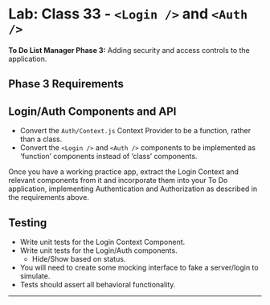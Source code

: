 # Lab: Class 33 - `<Login />` and `<Auth />`

__To Do List Manager Phase 3:__ Adding security and access controls to the application.

## Phase 3 Requirements

<!-- In Phase 3, we’d like to extend the functionality of the application by requiring users be logged in to view items and also restrict access based on user type. The user stories from __Phases 1, and 2__ remain unchanged. For this phase, we are now adding the following new user stories. -->

<!-- - As a user, I want to provide a way for all users to login to their account.
- As a user, I want to make sure that my To Do items are only viewable to users that have logged in with a valid account.
- As a user, I want to ensure that only fellow users that are allowed to “create”, based on their user type, can add new To Do Items.
- As a user, I want to ensure that only fellow users that are allowed to “update”, based on their user type, can mark To Do Items complete.
- As a user, I want to ensure that only fellow users that are allowed to “delete”, based on their user type, can delete new To Do Items. -->

## Login/Auth Components and API

<!-- You have been provided, in the `starter-code` folder, a sample application built using the `<Login />` and `<Auth />` components built during class. Get this running first, and analyze it. You will need these components to complete the Authentication tasks specified above. -->

- Convert the `Auth/Context.js` Context Provider to be a function, rather than a class.
- Convert the `<Login />` and `<Auth />` components to be implemented as ‘function’ components instead of ‘class’ components.

Once you have a working practice app, extract the Login Context and relevant components from it and incorporate them into your To Do application, implementing Authentication and Authorization as described in the requirements above.

## Testing

- Write unit tests for the Login Context Component.
- Write unit tests for the Login/Auth components.
  - Hide/Show based on status.
- You will need to create some mocking interface to fake a server/login to simulate.
- Tests should assert all behavioral functionality.

--------------
<!-- # Lab: Class 32 - Context API - Behaviors

__To Do List Manager Phase 2:__ Incorporate configuration settings to the application.

## Phase 2 Requirements

- We will let the user make changes to 2 settings:

  - How many To Do Items to show at once.
  - Whether or not to show completed items.
  - Implement the Context API to make some basic application settings available to components.
- Provide the users with a form where they can change the values for those settings:
  - the form should be in a new component, linked from the main navigation
  - _Hint: Use Browser Router to create the page/route/component for this._
  - Once settings are updated, render the updated settings to the right of the “form”. Consider using `<Grid />`, `<Card />`, and `<When />` components.
- Save the users choices in Local Storage.
- Retrieve their preferences from Local Storage and apply them to the application on startup.

## Technical Requirements / Notes:

_Technical requirements for the core application are unchanged from the prior phases, with the addition of context behaviors defined in our global Context Provider._

1. Extend your `context` provider to include all of the following features:

- Create a `context` for managing application settings and provide this at the application level.
  - Display or Hide completed items (boolean).
  - Number of items to display per screen (number).
  - Default sort field (string).
  - Create a function in your context that saves user preferences (for the above) to local storage.
  - Implement a `useEffect()` (or `componentDidMount()`) in your context to read from local storage and set the values for those 2 state properties on application load.  
  _Note: You will need to `stringify()` your state prior to saving to local storage, and parse it when you retrieve it._

2. Consume and utilize Context values throughout your components:

- Show a maximum of a certain number of items per screen in the `<List />` component.
  - Properly implement the Mantine `<Pagination />` component functionality to let the users navigate a long list of items with the correct number of tasks showing per “page”.
- Hide or show completed items in the list.


## Testing

- Tests should assert all behavioral functionality.
- Do a deep mount of the app, and set tests to make assertions on the child components that consume context from the Provider.
  - Can they see context?

__Stretch Goal:__  

- Sort the items based on any of the keys (i.e. difficulty).
- Update the state handling for todo items to use `useReducer()` vs separate state management methods.

--------------

# Lab: Class 31 - To Do List Manager

A Web Application for securely managing a To Do List.

## Phase 1 Requirements

In Phase 1, we’re going to perform some refactoring of a Todo application built by another team. This application mixes application state and user settings at the top level and passes things around. It was a good proof of concept, but we need to make this production ready.

- Create a Detailed UML.

- Properly modularize the application into separate components, note the proposed file structure below.

- Implement the Context API to make some basic application settings available to components.

  - Show three items by default.

  - Hide completed items by default.

  - Add the sort word ‘difficulty’ by default.

- Style the application using the [Mantine Component API](https://mantine.dev/pages/getting-started/).

  - NOTE: The expectation to style this entire component in one day is likely unrealistic. The recommendation is to implement the required functionality, then systematically begin styling with Mantine. Match the comp image(s) as closely as possible. 80% of the design work will likely take 20% of your time. By the end of the week, being mostly there with style is the goal!

## UML

![uml](uml.png)

After refactor:

![uml2](uml2.png)

## Proposed File Structure

![proposed-file-structure](./assets/file-structure.png)

### What isContext?

- a react hook that allows you to store values that can be requested at any child node of the component you create the context on (and wrap)
- context is a step in between state (local - useState) and a store or redux system (global state management)

## Learning Outcomes

- Learn React context functionality and gain overall React fluency.
- Gain provicency in reading documentation by using a new component library.
- Practice JavaScript array manipulation by implementing pagination.
- Gain React testing fluency.

__Example:__
  ![todo-app-example](./assets/todo-app-example.png)

## Technical Requirements / Notes

_Create a settings Context component that can define how our components should display elements to the User._

__1. Implement the React `context` API for defining `settings` across the entire application.__

- Create React Context for managing application display settings and provide this at the application level.
- Add the following defaults to the context provider’s state, they will not be changeable in this lab.
  - Display three items.
  - Hide completed items using a boolean.
  - Define “difficulty” as a default sort word to optionally use in the stretch goal.

__2. Consume and utilize `context` values throughout your components.__

- Show a maximum of three items per screen by default in the `<List />` component.
- Use the Mantine `<Pagination />` component to allow users to navigate a list of items.
- Hide completed items in the list by default (the ability to show will be added in a later lab).

### Pagination Notes

- Only display the first `n` items in the list, where `n` is the default number three from your settings context.
  - If you have more than `n` items in the list, the `<Pagination />` component will add a button that, when clicked, will replace the list with the next `n` items in the list.
  - the `<Pagination />` component will manage the “previous” and “next” buttons upon correct implementation. -->
